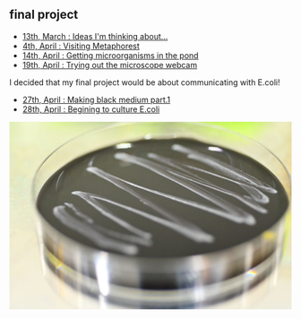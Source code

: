 ## final project

- [13th, March : Ideas I'm thinking about...](0313/index.md)
- [4th, April : Visiting Metaphorest](../docs/week6/1/d/index.md)
- [14th, April : Getting microorganisms in the pond](0414/index.md)
- [19th, April : Trying out the microscope webcam](0419/index.md)

I decided that my final project would be about communicating with E.coli!
- [27th, April : Making black medium part.1](0427/index.md)
- [28th, April : Begining to culture E.coli](0428/index.md)


<img alt="img" src="images/IMG_4673.jpeg">